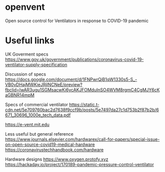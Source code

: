 # openvent
Open source control for Ventilators in response to COVID-19 pandemic

# Useful links

UK Goverment specs
https://www.gov.uk/government/publications/coronavirus-covid-19-ventilator-supply-specification

Discussion of specs
https://docs.google.com/document/d/1FNPwrQjB1qW1330s5-S_-VB0vDHajMWKieJRjINCNeE/preview?fbclid=IwAR3ugu1SGMsacwKi6ycAKJFOMduInSO4WVM8rgmC4CgMJY6cKaGBNR14mpM

Specs of commercial ventilator
https://static.t-cdn.net/5e709760bac2d7638f9ccf9b/posts/5e7497da27c1d753b2f87b2b/6671_30696_1000e_tech_data.pdf

https://e-vent.mit.edu

Less useful but general reference
https://www.journals.elsevier.com/hardwarex/call-for-papers/special-issue-on-open-source-covid19-medical-hardware
https://coronavirustechhandbook.com/hardware

Hardware designs
https://www.oxygen.protofy.xyz
https://hackaday.io/project/170189-pandemic-pressure-control-ventilator
